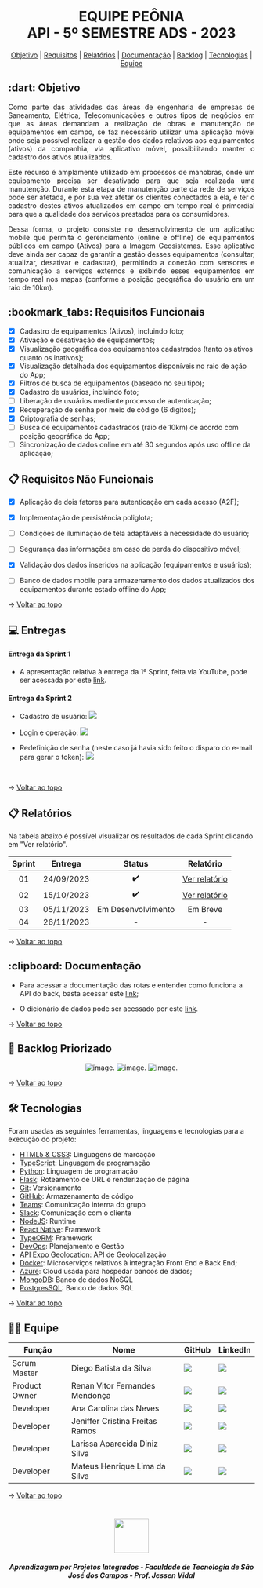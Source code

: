 <br id="topo">

<h1 align="center"> EQUIPE PEÔNIA </br> API - 5º SEMESTRE ADS - 2023 </h1>
<p align="center">
    <a href="#objetivo">Objetivo</a> | 
    <a href="#requisitos">Requisitos</a> | 
    <a href="#relatório">Relatórios</a> | 
    <a href="#documentacao">Documentação</a> |
    <a href="#projeto">Backlog</a> |
    <a href="#tecnologias">Tecnologias</a> | 
    <a href="#equipe">Equipe</a> 
</p>

<span id="objetivo">

<h2> :dart: Objetivo</h2>

<p align="justify"> Como parte das atividades das áreas de engenharia de empresas de Saneamento, Elétrica, Telecomunicações e outros tipos de negócios em que as áreas demandam a realização de obras e manutenção de equipamentos em campo, se faz necessário utilizar uma aplicação móvel onde seja possível realizar a gestão dos dados relativos aos equipamentos (ativos) da companhia, via aplicativo móvel, possibilitando manter o cadastro dos ativos atualizados.</p>

<p align="justify">Este recurso é amplamente utilizado em processos de manobras, onde um equipamento precisa ser desativado para que seja realizada uma manutenção. Durante esta etapa de manutenção parte da rede de serviços pode ser afetada, e por sua vez afetar os clientes conectados a ela, e ter o cadastro destes ativos atualizados em campo em tempo real é primordial para que a qualidade dos serviços prestados para os consumidores.</p>

<p align="justify">Dessa forma, o projeto consiste no desenvolvimento de um aplicativo mobile que permita o gerenciamento (online e offline) de equipamentos públicos em campo (Ativos) para a Imagem Geosistemas. Esse aplicativo deve ainda ser capaz de garantir a gestão desses equipamentos (consultar, atualizar, desativar e cadastrar), permitindo a conexão com sensores e comunicação a serviços externos e exibindo esses equipamentos em tempo real nos mapas (conforme a posição geográfica do usuário em um raio de 10km).</p>

<span id="requisitos">

<h2> :bookmark_tabs: Requisitos Funcionais </h2>

- [x] Cadastro de equipamentos (Ativos), incluindo foto;
- [x] Ativação e desativação de equipamentos;
- [x] Visualização geográfica dos equipamentos cadastrados (tanto os ativos quanto os inativos);
- [x] Visualização detalhada dos equipamentos disponíveis no raio de ação do App;
- [x] Filtros de busca de equipamentos (baseado no seu tipo);
- [x] Cadastro de usuários, incluindo foto;
- [ ] Liberação de usuários mediante processo de autenticação;
- [x] Recuperação de senha por meio de código (6 dígitos);
- [x] Criptografia de senhas;
- [ ] Busca de equipamentos cadastrados (raio de 10km) de acordo com posição geográfica do App;
- [ ] Sincronização de dados online em até 30 segundos após uso offline da aplicação;

<h2> 📋 Requisitos Não Funcionais </h2>

- [x] Aplicação de dois fatores para autenticação em cada acesso (A2F);
- [x] Implementação de persistência poliglota;
- [ ] Condições de iluminação de tela adaptáveis à necessidade do usuário;
- [ ] Segurança das informações em caso de perda do dispositivo móvel;
- [x] Validação dos dados inseridos na aplicação (equipamentos e usuários);
- [ ] Banco de dados mobile para armazenamento dos dados atualizados dos equipamentos durante estado offline do App;
 

 → [Voltar ao topo](#topo)
    
<h2> 💻 Entregas</h2> 

<h4> Entrega da Sprint 1 </h4>
<p align="center"> 
    
- A apresentação relativa à entrega da 1ª Sprint, feita via YouTube, pode ser acessada por este [link](https://www.youtube.com/watch?v=yIUAITkMCFo).

</p>

<h4> Entrega da Sprint 2 </h4>

- Cadastro de usuário:
![](https://github.com/peonia-api/API_5_Semestre/blob/main/videos/Cadastro_Usu%C3%A1rio.gif)

- Login e operação:
![](https://github.com/peonia-api/API_5_Semestre/blob/main/videos/Login_Opera%C3%A7%C3%A3o.gif)

- Redefinição de senha (neste caso já havia sido feito o disparo do e-mail para gerar o token):
![](https://github.com/peonia-api/API_5_Semestre/blob/main/videos/Redefinir_Senha.gif)
  
<br>

    
→ [Voltar ao topo](#topo)
    
<span id="relatório">
 
 ## :clipboard: Relatórios
Na tabela abaixo é possível visualizar os resultados de cada Sprint clicando em "Ver relatório". 
    
| Sprint | Entrega | Status | Relatório |
|:-----:|:----------:|:---------:|:---------:|
| 01 | 24/09/2023 |	:heavy_check_mark: | [Ver relatório](https://github.com/peonia-api/API_5_Semestre/blob/main/reports/Sprint1.MD) |
| 02 | 15/10/2023 |	:heavy_check_mark: | [Ver relatório](https://github.com/peonia-api/API_5_Semestre/blob/main/reports/Sprint2.MD) |
| 03 | 05/11/2023 |	Em Desenvolvimento | Em Breve |
| 04 | 26/11/2023 |	- | - |


→ [Voltar ao topo](#topo)
    
<span id="documentacao">
<h2> :clipboard: Documentação</h2>

- Para acessar a documentação das rotas e entender como funciona a API do back, basta acessar este [link](https://github.com/peonia-api/API_5_Semestre/tree/main/documentation/route%20documentation);

- O dicionário de dados pode ser acessado por este [link](https://github.com/peonia-api/API_5_Semestre/tree/main/documentation/data%20dictionary).

→ [Voltar ao topo](#topo)
    
<span id="projeto">
    
 ## 📌 Backlog Priorizado
 
<div align="center">
    <p> 
    
![image](https://github.com/peonia-api/API_5_Semestre/blob/main/images/Backlog%20Priorizado%201ª%20Sprint.png).
![image](https://github.com/peonia-api/API_5_Semestre/blob/main/images/Backlog%20priorizado%202ª%20Sprint.png).
![image](https://github.com/peonia-api/API_5_Semestre/blob/main/images/Backlog%20Priorizado%203ª%20Sprint.png).
    
</p>
</div>
    
→ [Voltar ao topo](#topo)  

<span id="tecnologias">

## 🛠️ Tecnologias

Foram usadas as seguintes ferramentas, linguagens e tecnologias para a execução do projeto:

- [HTML5 & CSS3](https://www.w3schools.com/): Linguagens de marcação
- [TypeScript](https://www.typescriptlang.org/): Linguagem de programação
- [Python](https://www.python.org/doc/): Linguagem de programação
- [Flask](https://flask.palletsprojects.com/en/3.0.x/): Roteamento de URL e renderização de página
- [Git](https://git-scm.com): Versionamento
- [GitHub](https://github.com/): Armazenamento de código
- [Teams](https://teams.microsoft.com): Comunicação interna do grupo
- [Slack](https://slack.com/intl/pt-br): Comunicação com o cliente
- [NodeJS](https://nodejs.org/): Runtime
- [React Native](https://reactnative.dev/docs/getting-started): Framework
- [TypeORM](https://typeorm.io/): Framework
- [DevOps](https://azure.microsoft.com/pt-br/products/devops): Planejamento e Gestão
- [API Expo Geolocation](https://docs.expo.dev/versions/latest/sdk/location/): API de Geolocalização
- [Docker](https://docs.docker.com): Microserviços relativos à integração Front End e Back End;
- [Azure](https://learn.microsoft.com/en-us/azure/cloud-services/): Cloud usada para hospedar bancos de dados;
- [MongoDB](https://www.mongodb.com/docs/): Banco de dados NoSQL
- [PostgresSQL](https://www.postgresql.org/docs/): Banco de dados SQL

→ [Voltar ao topo](#topo)    
    
<span id="equipe">
 
## 👩‍💻 Equipe
|Função|Nome|GitHub|LinkedIn|
| -------- |-------- |-------- |-------- |
| Scrum Master |Diego Batista da Silva|<a href="https://github.com/diiegobsilva" target="_blanck"><img src = "https://img.shields.io/badge/GitHub-100000?style=for-the-badge&logo=github&logoColor=white" target="_blank"></a> |<a href="https://www.linkedin.com/in/diegobatista1/" target="_blank"><img src="https://img.shields.io/badge/-LinkedIn-%230077B5?style=for-the-badge&logo=linkedin&logoColor=white" target="_blank"></a>|
| Product Owner |Renan Vitor Fernandes Mendonça|<a href="https://github.com/RenanVitor" target="_blanck"><img src = "https://img.shields.io/badge/GitHub-100000?style=for-the-badge&logo=github&logoColor=white" target="_blank"></a> |<a href="https://www.linkedin.com/in/renan-vitor" target="_blank"><img src="https://img.shields.io/badge/-LinkedIn-%230077B5?style=for-the-badge&logo=linkedin&logoColor=white" target="_blank"></a>|
| Developer |Ana Carolina das Neves|<a href="https://github.com/AnaCarolinaNeves" target="_blanck"><img src = "https://img.shields.io/badge/GitHub-100000?style=for-the-badge&logo=github&logoColor=white" target="_blank"></a>|<a href="https://www.linkedin.com/in/ana-carolina-neves-36aa68207/" target="_blank"><img src="https://img.shields.io/badge/-LinkedIn-%230077B5?style=for-the-badge&logo=linkedin&logoColor=white" target="_blank"></a>|
| Developer |Jeniffer Cristina Freitas Ramos|<a href="https://github.com/Jennyads" target="_blanck"><img src = "https://img.shields.io/badge/GitHub-100000?style=for-the-badge&logo=github&logoColor=white" target="_blank"></a>|<a href="https://www.linkedin.com/in/jeniffer-pereira-65787b205/" target="_blank"><img src="https://img.shields.io/badge/-LinkedIn-%230077B5?style=for-the-badge&logo=linkedin&logoColor=white" target="_blank"></a>|
| Developer |Larissa Aparecida Diniz Silva|<a href="https://github.com/laaridiniz" target="_blanck"><img src = "https://img.shields.io/badge/GitHub-100000?style=for-the-badge&logo=github&logoColor=white" target="_blank"></a> |<a href="https://www.linkedin.com/in/larissa-diniz-dev" target="_blank"><img src="https://img.shields.io/badge/-LinkedIn-%230077B5?style=for-the-badge&logo=linkedin&logoColor=white" target="_blank"></a>|
| Developer |Mateus Henrique Lima da Silva|<a href="https://github.com/mateushlsilva" target="_blanck"><img src = "https://img.shields.io/badge/GitHub-100000?style=for-the-badge&logo=github&logoColor=white" target="_blank"></a> |<a href="https://www.linkedin.com/in/mateus-silva-80232a222/" target="_blank"><img src="https://img.shields.io/badge/-LinkedIn-%230077B5?style=for-the-badge&logo=linkedin&logoColor=white" target="_blank"></a>|

→ [Voltar ao topo](#topo)

<h1 align="center"> <img src = "https://user-images.githubusercontent.com/71477357/161321048-dc637b2e-0314-4e07-b2f9-8cda9f653356.png" height="70"  align="auto">
<h5 align="center"> Aprendizagem por Projetos Integrados - Faculdade de Tecnologia de São José dos Campos - Prof. Jessen Vidal </h5>
